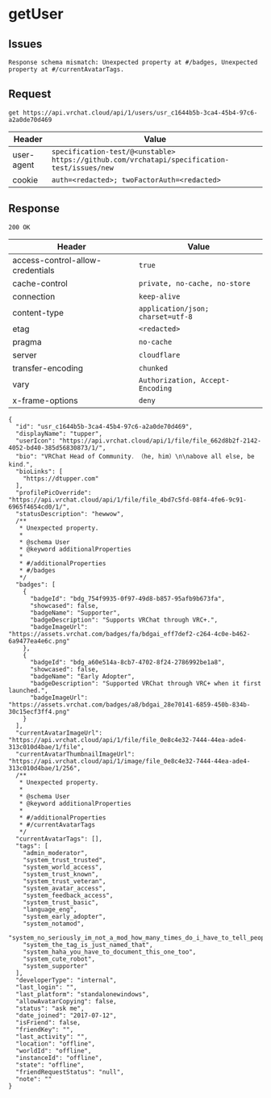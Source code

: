 # getUser

## Issues
```
Response schema mismatch: Unexpected property at #/badges, Unexpected property at #/currentAvatarTags.
```

## Request
`get https://api.vrchat.cloud/api/1/users/usr_c1644b5b-3ca4-45b4-97c6-a2a0de70d469`

| Header | Value |
| ------ | ----- |
| user-agent | `specification-test/@<unstable> https://github.com/vrchatapi/specification-test/issues/new` |
| cookie | `auth=<redacted>; twoFactorAuth=<redacted>` |


## Response
`200 OK`

| Header | Value |
| ------ | ----- |
| access-control-allow-credentials | `true` |
| cache-control | `private, no-cache, no-store` |
| connection | `keep-alive` |
| content-type | `application/json; charset=utf-8` |
| etag | `<redacted>` |
| pragma | `no-cache` |
| server | `cloudflare` |
| transfer-encoding | `chunked` |
| vary | `Authorization, Accept-Encoding` |
| x-frame-options | `deny` |

```jsonc
{
  "id": "usr_c1644b5b-3ca4-45b4-97c6-a2a0de70d469",
  "displayName": "tupper",
  "userIcon": "https://api.vrchat.cloud/api/1/file/file_662d8b2f-2142-4052-bd40-385d56830873/1/",
  "bio": "VRChat Head of Community․ （he‚ him）\n\nabove all else‚ be kind․",
  "bioLinks": [
    "https://dtupper.com"
  ],
  "profilePicOverride": "https://api.vrchat.cloud/api/1/file/file_4bd7c5fd-08f4-4fe6-9c91-6965f4654cd0/1/",
  "statusDescription": "hewwow",
  /**
   * Unexpected property.
   *
   * @schema User
   * @keyword additionalProperties
   *
   * #/additionalProperties
   * #/badges
   */
  "badges": [
    {
      "badgeId": "bdg_754f9935-0f97-49d8-b857-95afb9b673fa",
      "showcased": false,
      "badgeName": "Supporter",
      "badgeDescription": "Supports VRChat through VRC+.",
      "badgeImageUrl": "https://assets.vrchat.com/badges/fa/bdgai_eff7def2-c264-4c0e-b462-6a9477ea4e6c.png"
    },
    {
      "badgeId": "bdg_a60e514a-8cb7-4702-8f24-2786992be1a8",
      "showcased": false,
      "badgeName": "Early Adopter",
      "badgeDescription": "Supported VRChat through VRC+ when it first launched.",
      "badgeImageUrl": "https://assets.vrchat.com/badges/a8/bdgai_28e70141-6859-450b-834b-30c15ecf3ff4.png"
    }
  ],
  "currentAvatarImageUrl": "https://api.vrchat.cloud/api/1/file/file_0e8c4e32-7444-44ea-ade4-313c010d4bae/1/file",
  "currentAvatarThumbnailImageUrl": "https://api.vrchat.cloud/api/1/image/file_0e8c4e32-7444-44ea-ade4-313c010d4bae/1/256",
  /**
   * Unexpected property.
   *
   * @schema User
   * @keyword additionalProperties
   *
   * #/additionalProperties
   * #/currentAvatarTags
   */
  "currentAvatarTags": [],
  "tags": [
    "admin_moderator",
    "system_trust_trusted",
    "system_world_access",
    "system_trust_known",
    "system_trust_veteran",
    "system_avatar_access",
    "system_feedback_access",
    "system_trust_basic",
    "language_eng",
    "system_early_adopter",
    "system_notamod",
    "system_no_seriously_im_not_a_mod_how_many_times_do_i_have_to_tell_people",
    "system_the_tag_is_just_named_that",
    "system_haha_you_have_to_document_this_one_too",
    "system_cute_robot",
    "system_supporter"
  ],
  "developerType": "internal",
  "last_login": "",
  "last_platform": "standalonewindows",
  "allowAvatarCopying": false,
  "status": "ask me",
  "date_joined": "2017-07-12",
  "isFriend": false,
  "friendKey": "",
  "last_activity": "",
  "location": "offline",
  "worldId": "offline",
  "instanceId": "offline",
  "state": "offline",
  "friendRequestStatus": "null",
  "note": ""
}
```

